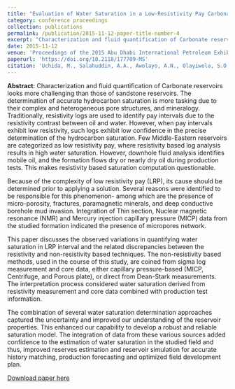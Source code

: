 ```yaml
---
title: "Evaluation of Water Saturation in a Low-Resistivity Pay Carbonate Reservoir Onshore Abu Dhabi: An Integrated Approach"
category: conference proceedings
collection: publications
permalink: /publication/2015-11-12-paper-title-number-4
excerpt: "Characterization and fluid quantification of Carbonate reservoirs looks more challenging than those of sandstone reservoirs. The determination of accurate hydrocarbon saturation is more tasking due to their complex and heterogeneous pore structures, and mineralogy. Traditionally, resistivity logs are used to identify pay intervals due to the resistivity contrast between oil and water. However, when pay intervals exhibit low resistivity, such logs exhibit low confidence in the precise determination of the hydrocarbon saturation. Few Middle-Eastern reservoirs are categorized as low resistivity pay, where resistivity based log analysis results in high water saturation. However, downhole fluid analysis identifies mobile oil, and the formation flows dry or nearly dry oil during production tests. This makes resistivity based saturation computation questionable."
date: 2015-11-12
venue: 'Proceedings of the 2015 Abu Dhabi International Petroleum Exhibition & Conference (ADIPEC 2015), November 9 - 12, UAE'
paperurl: 'https://doi.org/10.2118/177709-MS'
citation: 'Uchida, M., Salahuddin, A.A., Awolayo, A.N., Olayiwola, S.O. and Khaled E.A. (2015). &quot;Evaluation of Water Saturation in a Low-Resistivity Pay Carbonate Reservoir Onshore Abu Dhabi: An Integrated Approach.&quot; <i>Proceedings of the 2015 Abu Dhabi International Petroleum Exhibition & Conference (ADIPEC 2015), November 9 - 12, UAE</i>.'
---
```

**Abstract**: Characterization and fluid quantification of Carbonate reservoirs looks more challenging than those of sandstone reservoirs. The determination of accurate hydrocarbon saturation is more tasking due to their complex and heterogeneous pore structures, and mineralogy. Traditionally, resistivity logs are used to identify pay intervals due to the resistivity contrast between oil and water. However, when pay intervals exhibit low resistivity, such logs exhibit low confidence in the precise determination of the hydrocarbon saturation. Few Middle-Eastern reservoirs are categorized as low resistivity pay, where resistivity based log analysis results in high water saturation. However, downhole fluid analysis identifies mobile oil, and the formation flows dry or nearly dry oil during production tests. This makes resistivity based saturation computation questionable.

Because of the complexity of low resistivity pay (LRP), its cause should be determined prior to applying a solution. Several reasons were identified to be responsible for this phenomenon- among which are the presence of micro-porosity, fractures, paramagnetic minerals, and deep conductive borehole mud invasion. Integration of Thin section, Nuclear magnetic resonance (NMR) and Mercury injection capillary pressure (MICP) data from the studied formation indicated the presence of micropores network.

This paper discusses the observed variations in quantifying water saturation in LRP interval and the related discrepancies between the resistivity and non-resistivity based techniques. The non-resistivity based methods, used in the course of this study, are coined from sigma log measurement and core data, either capillary pressure-based (MICP, Centrifuge, and Porous plate), or direct from Dean-Stark measurements. The interpretation process considered water saturation derived from resistivity measurement and core data combined with production test information.

The combination of several water saturation determination approaches captured the uncertainty and improved our understanding of the reservoir properties. This enhanced our capability to develop a robust and reliable saturation model. The integration of data from these various sources added confidence to the estimation of water saturation in the studied field and thus, improved reserves estimation and reservoir simulation for accurate history matching, production forecasting and optimized field development plan.

[Download paper here](https://www.researchgate.net/publication/283080851_SPE-177709-MS_Evaluation_of_Water_Saturation_in_a_Low-Resistivity_Pay_Carbonate_Reservoir_Onshore_Abu_Dhabi_An_Integrated_Approach)
